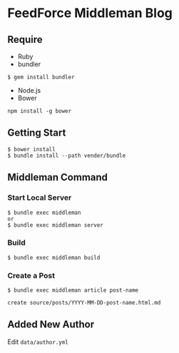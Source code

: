 # FeedForce Middleman Blog

## Require

- Ruby
- bundler

```
$ gem install bundler
```

- Node.js
- Bower

```
npm install -g bower
```

## Getting Start

```
$ bower install
$ bundle install --path vender/bundle
```

## Middleman Command

### Start Local Server

```
$ bundle exec middleman
or
$ bundle exec middleman server
```

### Build

```
$ bundle exec middleman build
```

### Create a Post
```
$ bundle exec middleman article post-name

create source/posts/YYYY-MM-DD-post-name.html.md
```

## Added New Author

Edit `data/author.yml`
